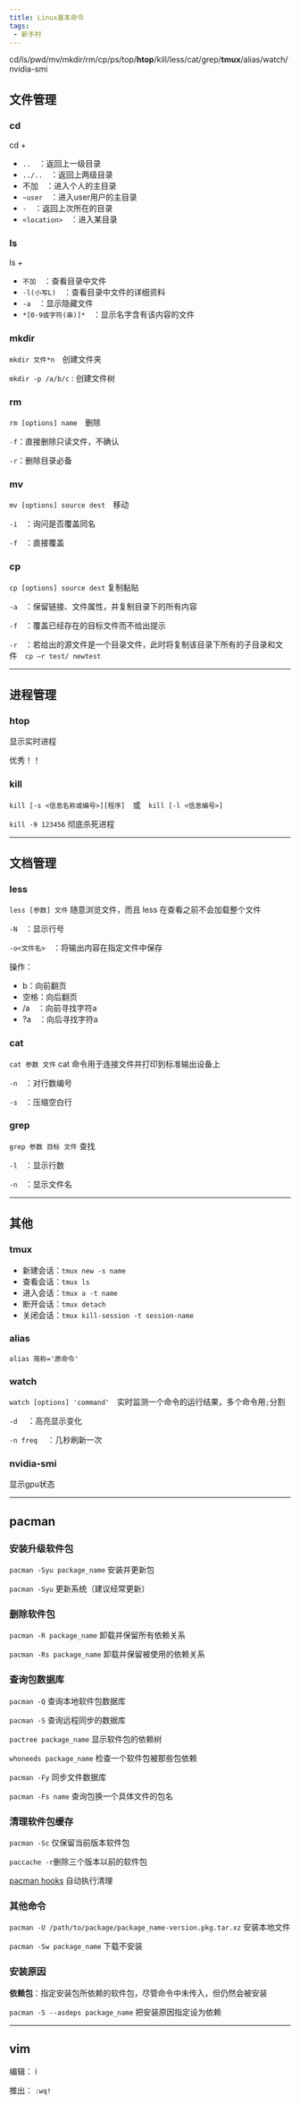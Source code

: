 ```yaml
---
title: Linux基本命令
tags:
 - 新手村
---
```


 cd/ls/pwd/mv/mkdir/rm/cp/ps/top/**htop**/kill/less/cat/grep/**tmux**/alias/watch/nvidia-smi 

<!--more-->

## 文件管理

### cd

cd + 

* `..`　：返回上一级目录
* `../..`　：返回上两级目录
* 不加　：进入个人的主目录
* `~user`　：进入user用户的主目录
* `-`　：返回上次所在的目录
* `<location>`　：进入某目录



### ls

ls +

* `不加`　：查看目录中文件
* `-l(小写L)`　：查看目录中文件的详细资料
* `-a`　：显示隐藏文件
* `*[0-9或字符(串)]*`　：显示名字含有该内容的文件



### mkdir

`mkdir 文件*n`　创建文件夹

`mkdir -p /a/b/c` : 创建文件树



### rm

`rm [options] name`　删除

`-f`：直接删除只读文件，不确认

`-r`：删除目录必备



### mv

`mv [options] source dest`　移动

`-i`　：询问是否覆盖同名　　　	

`-f`　：直接覆盖



### cp

`cp [options] source dest` 复制黏贴

`-a`　：保留链接、文件属性，并复制目录下的所有内容

`-f`　：覆盖已经存在的目标文件而不给出提示

`-r`　：若给出的源文件是一个目录文件，此时将复制该目录下所有的子目录和文件　`cp –r test/ newtest`

***

## 进程管理

### htop

显示实时进程

优秀！！



### kill

`kill [-s <信息名称或编号>][程序]`　或　`kill [-l <信息编号>]`

`kill -9 123456` 彻底杀死进程



***

## 文档管理

### less

`less [参数] 文件` 随意浏览文件，而且 less 在查看之前不会加载整个文件

`-N`　：显示行号

`-o<文件名>`　：将输出内容在指定文件中保存

操作：

- b：向前翻页　 
- 空格：向后翻页　
- /a　：向前寻找字符a
- ?a　：向后寻找字符a



### cat

`cat 参数 文件`   cat 命令用于连接文件并打印到标准输出设备上

`-n`　：对行数编号

`-s`　：压缩空白行



### grep

`grep 参数 目标 文件`  查找

`-l`　：显示行数

`-n`　：显示文件名

***

## 其他

### tmux

* 新建会话：`tmux new -s name`
* 查看会话：`tmux ls`
* 进入会话：`tmux a -t name`
* 断开会话：`tmux detach`
* 关闭会话：`tmux kill-session -t session-name`

###  alias

`alias 简称='原命令'`



### watch

`watch [options] 'command'`　实时监测一个命令的运行结果，多个命令用`;`分割

`-d` 　：高亮显示变化

`-n freq` 　：几秒刷新一次



### nvidia-smi

显示gpu状态

***

## pacman

### 安装升级软件包

`pacman -Syu package_name` 安装并更新包

`pacman -Syu` 更新系统（建议经常更新）

### 删除软件包

`pacman -R package_name` 卸载并保留所有依赖关系

`pacman -Rs package_name` 卸载并保留被使用的依赖关系

### 查询包数据库

`pacman -Q` 查询本地软件包数据库

`pacman -S` 查询远程同步的数据库

`pactree package_name` 显示软件包的依赖树

`whoneeds package_name` 检查一个软件包被那些包依赖

`pacman -Fy` 同步文件数据库

`pacman -Fs name` 查询包换一个具体文件的包名

### 清理软件包缓存

`pacman -Sc` 仅保留当前版本软件包

`paccache -r`删除三个版本以前的软件包

[pacman hooks](https://wiki.archlinux.org/index.php/Pacman_hooks) 自动执行清理

### 其他命令

`pacman -U /path/to/package/package_name-version.pkg.tar.xz` 安装本地文件

`pacman -Sw package_name` 下载不安装

### 安装原因

**依赖包**：指定安装包所依赖的软件包，尽管命令中未传入，但仍然会被安装

`pacman -S --asdeps package_name` 把安装原因指定设为依赖

***

## vim

编辑： i

推出： `:wq!`
